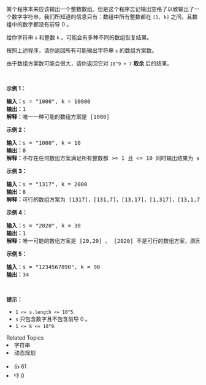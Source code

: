 <p>某个程序本来应该输出一个整数数组。但是这个程序忘记输出空格了以致输出了一个数字字符串，我们所知道的信息只有：数组中所有整数都在 <code>[1, k]</code>&nbsp;之间，且数组中的数字都没有前导 0 。</p>

<p>给你字符串&nbsp;<code>s</code>&nbsp;和整数&nbsp;<code>k</code>&nbsp;。可能会有多种不同的数组恢复结果。</p>

<p>按照上述程序，请你返回所有可能输出字符串&nbsp;<code>s</code>&nbsp;的数组方案数。</p>

<p>由于数组方案数可能会很大，请你返回它对&nbsp;<code>10^9 + 7</code>&nbsp;<strong>取余</strong>&nbsp;后的结果。</p>

<p>&nbsp;</p>

<p><strong>示例 1：</strong></p>

<pre><strong>输入：</strong>s = "1000", k = 10000
<strong>输出：</strong>1
<strong>解释：</strong>唯一一种可能的数组方案是 [1000]
</pre>

<p><strong>示例 2：</strong></p>

<pre><strong>输入：</strong>s = "1000", k = 10
<strong>输出：</strong>0
<strong>解释：</strong>不存在任何数组方案满足所有整数都 &gt;= 1 且 &lt;= 10 同时输出结果为 s 。
</pre>

<p><strong>示例 3：</strong></p>

<pre><strong>输入：</strong>s = "1317", k = 2000
<strong>输出：</strong>8
<strong>解释：</strong>可行的数组方案为 [1317]，[131,7]，[13,17]，[1,317]，[13,1,7]，[1,31,7]，[1,3,17]，[1,3,1,7]
</pre>

<p><strong>示例 4：</strong></p>

<pre><strong>输入：</strong>s = "2020", k = 30
<strong>输出：</strong>1
<strong>解释：</strong>唯一可能的数组方案是 [20,20] 。 [2020] 不是可行的数组方案，原因是 2020 &gt; 30 。 [2,020] 也不是可行的数组方案，因为 020 含有前导 0 。
</pre>

<p><strong>示例 5：</strong></p>

<pre><strong>输入：</strong>s = "1234567890", k = 90
<strong>输出：</strong>34
</pre>

<p>&nbsp;</p>

<p><strong>提示：</strong></p>

<ul> 
 <li><code>1 &lt;= s.length &lt;= 10^5</code>.</li> 
 <li><code>s</code>&nbsp;只包含数字且不包含前导 0 。</li> 
 <li><code>1 &lt;= k &lt;= 10^9</code>.</li> 
</ul>

<div><div>Related Topics</div><div><li>字符串</li><li>动态规划</li></div></div><br><div><li>👍 61</li><li>👎 0</li></div>